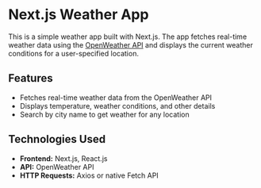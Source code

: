 # Next.js Weather App

This is a simple weather app built with Next.js. The app fetches real-time weather data using the [OpenWeather API](https://openweathermap.org/api) and displays the current weather conditions for a user-specified location.

## Features

- Fetches real-time weather data from the OpenWeather API
- Displays temperature, weather conditions, and other details
- Search by city name to get weather for any location

## Technologies Used

- **Frontend:** Next.js, React.js
- **API:** OpenWeather API
- **HTTP Requests:** Axios or native Fetch API
